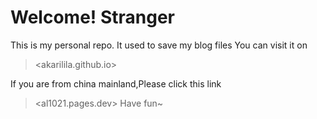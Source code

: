 # Welcome! Stranger
This is my personal repo. It used to save my blog files
You can visit it on
><akarilila.github.io>  

If you are from china mainland,Please click this link

><al1021.pages.dev>
Have fun~

